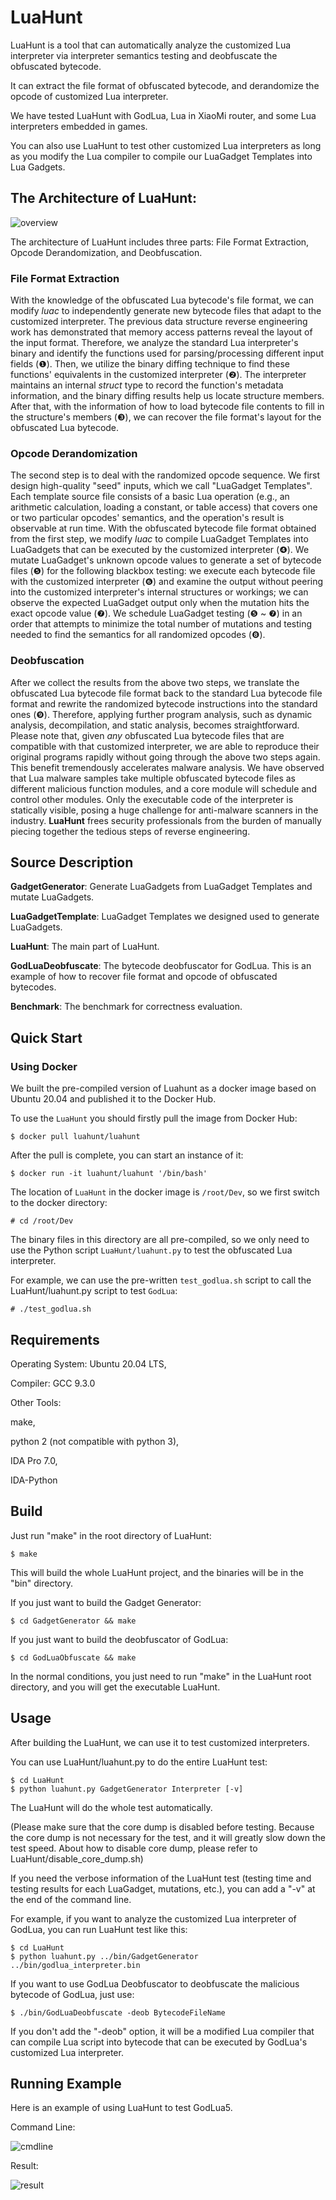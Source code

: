 # LuaHunt

LuaHunt is a tool that can automatically analyze the customized Lua interpreter via interpreter semantics testing and deobfuscate the obfuscated bytecode.

It can extract the file format of obfuscated bytecode, and derandomize the opcode of customized Lua interpreter.

We have tested LuaHunt with GodLua, Lua in XiaoMi router, and some Lua interpreters embedded in games.

You can also use LuaHunt to test other customized Lua interpreters as long as you modify the Lua compiler to compile our LuaGadget Templates into Lua Gadgets.

## The Architecture of LuaHunt:
![overview](./Images/LuaHunt-Architecture.png)

The architecture of LuaHunt includes three parts: File Format Extraction, Opcode Derandomization, and Deobfuscation.

### File Format Extraction
With the knowledge of the obfuscated Lua bytecode's file format, we can modify *luac* to independently generate new bytecode files that adapt to the customized interpreter.
The previous data structure reverse engineering work has demonstrated that memory access patterns reveal the layout of the input format. 
Therefore, we analyze the standard Lua interpreter's binary and identify the functions used for parsing/processing different input fields (❶).
Then, we utilize the binary diffing technique to find these functions' equivalents in the customized interpreter (❷).
The interpreter maintains an internal *struct* type to record the function's metadata information, and the binary diffing results help us locate structure members.
After that, with the information of how to load bytecode file contents to fill in the structure's members (❸), we can recover the file format's layout for the obfuscated Lua bytecode.

### Opcode Derandomization
The second step is to deal with the randomized opcode sequence.
We first design high-quality "seed" inputs, which we call "LuaGadget Templates".
Each template source file consists of a basic Lua operation (e.g., an arithmetic calculation, loading a constant, or table access) that covers one or two particular opcodes' semantics, and the operation's result is observable at run time.
With the obfuscated bytecode file format obtained from the first step, we modify *luac* to compile LuaGadget Templates into LuaGadgets that can be executed by the customized interpreter (❹).
We mutate LuaGadget's unknown opcode values to generate a set of bytecode files (❺) for the following blackbox testing: 
we execute each bytecode file with the customized interpreter (❻) and examine the output without peering into the customized interpreter's internal structures or workings; 
we can observe the expected LuaGadget output only when the mutation hits the exact opcode value (❼).
We schedule LuaGadget testing (❺ ~ ❼) in an order that attempts to minimize the total number of mutations and testing needed to find the semantics for all randomized opcodes (❽).

### Deobfuscation
After we collect the results from the above two steps, we translate the obfuscated Lua bytecode file format back to the standard Lua bytecode file format and rewrite the randomized bytecode instructions into the standard ones (❾).
Therefore, applying further program analysis, such as dynamic analysis, decompilation, and static analysis, becomes straightforward.
Please note that, given *any* obfuscated Lua bytecode files that are compatible with that customized interpreter, we are able to reproduce their original programs rapidly without going through the above two steps again.
This benefit tremendously accelerates malware analysis.
We have observed that Lua malware samples take multiple obfuscated bytecode files as different malicious function modules, and a core module will schedule and control other modules. 
Only the executable code of the interpreter is statically visible, posing a huge challenge for anti-malware scanners in the industry.
**LuaHunt** frees security professionals from the burden of manually piecing together the tedious steps of reverse engineering.

## Source Description
**GadgetGenerator**: Generate LuaGadgets from LuaGadget Templates and mutate LuaGadgets.

**LuaGadgetTemplate**: LuaGadget Templates we designed used to generate LuaGadgets.

**LuaHunt**: The main part of LuaHunt.

**GodLuaDeobfuscate**: The bytecode deobfuscator for GodLua. This is an example of how to recover file format and opcode of obfuscated bytecodes.

**Benchmark**: The benchmark for correctness evaluation.

## Quick Start
### Using Docker
We built the pre-compiled version of Luahunt as a docker image based on Ubuntu 20.04 and published it to the Docker Hub.

To use the `LuaHunt` you should firstly pull the image from Docker Hub:
```
$ docker pull luahunt/luahunt
```

After the pull is complete, you can start an instance of it:
```
$ docker run -it luahunt/luahunt '/bin/bash'
```

The location of `LuaHunt` in the docker image is `/root/Dev`, so we first switch to the docker directory:
```
# cd /root/Dev
```

The binary files in this directory are all pre-compiled, so we only need to use the Python script `LuaHunt/luahunt.py` to test the obfuscated Lua interpreter. 

For example, we can use the pre-written `test_godlua.sh` script to call the LuaHunt/luahunt.py script to test `GodLua`:
```
# ./test_godlua.sh
```

## Requirements

Operating System: Ubuntu 20.04 LTS,

Compiler: GCC 9.3.0

Other Tools:

make,

python 2 (not compatible with python 3),

IDA Pro 7.0,

IDA-Python

## Build

Just run "make" in the root directory of LuaHunt:

```
$ make
```

This will build the whole LuaHunt project, and the binaries will be in the "bin" directory.

If you just want to build the Gadget Generator:

```
$ cd GadgetGenerator && make
```

If you just want to build the deobfuscator of GodLua:

```
$ cd GodLuaObfuscate && make
```

In the normal conditions, you just need to run "make" in the LuaHunt root directory, and you will get the executable LuaHunt.

## Usage

After building the LuaHunt, we can use it to test customized interpreters.

You can use LuaHunt/luahunt.py to do the entire LuaHunt test:

```
$ cd LuaHunt
$ python luahunt.py GadgetGenerator Interpreter [-v]
```

The LuaHunt will do the whole test automatically.

(Please make sure that the core dump is disabled before testing. Because the core dump is not necessary for the test, and it will greatly slow down the test speed. About how to disable core dump, please refer to LuaHunt/disable\_core\_dump.sh)

If you need the verbose information of the LuaHunt test (testing time and testing results for each LuaGadget, mutations, etc.), you can add a "-v" at the end of the command line.

For example, if you want to analyze the customized Lua interpreter of GodLua, you can run LuaHunt test like this:

```
$ cd LuaHunt
$ python luahunt.py ../bin/GadgetGenerator ../bin/godlua_interpreter.bin
```

If you want to use GodLua Deobfuscator to deobfuscate the malicious bytecode of GodLua, just use:

```
$ ./bin/GodLuaDeobfuscate -deob BytecodeFileName
```

If you don't add the "-deob" option, it will be a modified Lua compiler that can compile Lua script into bytecode that can be executed by GodLua's customized Lua interpreter.

## Running Example

Here is an example of using LuaHunt to test GodLua5.

Command Line:

![cmdline](./Images/cmdline.png)


Result:

![result](./Images/result.png)
